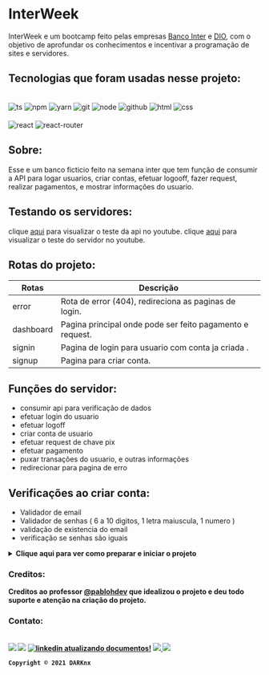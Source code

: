# InterWeek

InterWeek e um bootcamp feito pelas empresas  [Banco Inter](https://www.bancointer.com.br) e [DIO](https://www.bancointer.com.br), com o objetivo de aprofundar os conhecimentos e incentivar a programação de sites e servidores.

## Tecnologias que foram usadas nesse projeto:
<div style="display: inline_block"><br>
  <img align="center" alt="ts" src="https://img.shields.io/badge/typescript-%23007ACC.svg?style=for-the-badge&logo=typescript&logoColor=white">
  <img align="center" alt="npm" src="https://img.shields.io/badge/NPM-%23000000.svg?style=for-the-badge&logo=npm&logoColor=white">
  <img align="center" alt="yarn" src="https://img.shields.io/badge/yarn-%232C8EBB.svg?style=for-the-badge&logo=yarn&logoColor=white">
  <img align="center" alt="git" src="https://img.shields.io/badge/git-%23F05033.svg?style=for-the-badge&logo=git&logoColor=white">
  <img align="center" alt="node" src="https://img.shields.io/badge/node.js-6DA55F?style=for-the-badge&logo=node.js&logoColor=white">
  <img align="center" alt="github" src="https://img.shields.io/badge/github-%23121011.svg?style=for-the-badge&logo=github&logoColor=white">
  <img align="center" alt="html" src="https://img.shields.io/badge/html5-%23E34F26.svg?style=for-the-badge&logo=html5&logoColor=white">
  <img align="center" alt="css" src="https://img.shields.io/badge/css3-%231572B6.svg?style=for-the-badge&logo=css3&logoColor=white">
 
                                                                                                             
</div>
<div style="display: inline_block"><br> 
 <img align="center" alt="react" src="https://img.shields.io/badge/react-%2320232a.svg?style=for-the-badge&logo=react&logoColor=%2361DAFB">
<img align="center" alt="react-router" src="https://img.shields.io/badge/React_Router-CA4245?style=for-the-badge&logo=react-router&logoColor=white">                                                                                                                  
</div>

## Sobre:
<p>Esse e um banco ficticio feito na semana inter que tem função de consumir a API para logar usuarios, criar contas, efetuar logooff, fazer request, realizar pagamentos, e mostrar informações do usuario.</p>

## Testando os servidores:
clique [aqui](https://www.youtube.com/embed/vJyJPSy4JYU) para visualizar o teste da api no youtube.
clique [aqui](https://www.youtube.com/embed/) para visualizar o teste do servidor no youtube.
<div>
<!-- <iframe width="200" height="200" src="https://www.youtube.com/embed/vJyJPSy4JYU" title="YouTube video player" frameborder="0" allow="accelerometer; autoplay; clipboard-write; encrypted-media; gyroscope; picture-in-picture" allowfullscreen></iframe> !-->
</div>

## Rotas do projeto:

|   Rotas      |                         Descrição                                       |
|--------------|-------------------------------------------------------------------------| 
|  error       |  Rota de error (404), redireciona as paginas de login.                  |
|  dashboard   |  Pagina principal onde pode ser feito pagamento e request.              |
|  signin      |  Pagina de login para usuario com conta ja criada .                     |
|  signup      |  Pagina para criar conta.                                               |

## Funções do servidor: 

- consumir api para verificação de dados
- efetuar login do usuario
- efetuar logoff 
- criar conta de usuario
- efetuar request de chave pix
- efetuar pagamento
- puxar transações do usuario, e outras informações
- redirecionar para pagina de erro

## Verificações ao criar conta:

- Validador de email
- Validador de senhas ( 6 a 10 digitos, 1 letra maiuscula, 1 numero )
- validação de existencia do email
- verificação se senhas são iguais


  
  
<details>
  <summary>
    <strong>Clique aqui para ver como preparar e iniciar o projeto<strong>
  </summary>

<div>
<br></br>
<p><strong>1º</strong> - Faça download do <a href="https://code.visualstudio.com/docs/?dv=w">Visual Studio</a> e abra-o em seguida.</p>
<p><strong>2º</strong> - Com o visual studio aberto baixe as seguintes extenções "EditorConfig for VS Code" e "Prettier - Code formatter".</p>
<p><strong>3º</strong> - Instale o programa <a href="https://nodejs.org/en/download/">Node.js</a>.</p>
<p><strong>4º</strong> - Instale o programa <a href="https://git-scm.com/downloads">Git scm</a>.</p
<p><strong>5º</strong> - Apos criar uma pasta abra ela no editor e em seguida abra o terminal.</p
<p><strong>6º</strong> - Use os comandos abaixo em seu terminal.</p
</div>
  
 ## Comandos:
  
 ```javascript
 $ git init 
 $ git clone https://github.com/DARKnx/inter-clone-frontend.git
 $ git add -A
 $ git commit -am "Primeiro commit."
 $ npm i
 $ yarn add Express typescript -D ts-node -D @types/express -D @types/node -D nodemon -D
 $ yarn start
  ```
</details>

### Creditos:
 Creditos ao professor [@pablohdev](https://github.com/pablohdev) que idealizou o projeto e deu todo suporte e atenção na criação do projeto.

  
### Contato:
<div style="display: inline_block"><br>
<a href="https://discord.gg/mzYPWSP2e9"><img src="https://img.shields.io/badge/servidor-%237289DA.svg?style=for-the-badge&logo=discord&logoColor=white"></a>
<a href="mailto:joao.vitornl@gmail.com?subject=Ola tudo bem ? Tenho interesse em seus serviços!"><img src="https://img.shields.io/badge/Gmail-D14836?style=for-the-badge&logo=gmail&logoColor=white"></a>
<a href="https://linkedin.com/in/joão-vitor-750726224/"><img  alt="linkedin atualizando documentos!" src="https://img.shields.io/badge/linkedin-%230077B5.svg?style=for-the-badge&logo=linkedin&logoColor=white"></a> 
<!-- linkedin analisando documentos !-->  
<a href="https://api.whatsapp.com/send?phone=+5531997100959&text=ola%20tudo%20bem%20?%20tenho%20interesse%20em%20seus%20serviços!"><img src="https://img.shields.io/badge/WhatsApp-25D366?style=for-the-badge&logo=whatsapp&logoColor=white"> </a>
<a href="https://www.instagram.com/darknx.br/"><img src="https://img.shields.io/badge/instagram-%23E4405F.svg?style=for-the-badge&logo=Instagram&logoColor=white"> </a>           </div>

  
  ```Copyright © 2021 DARKnx```
  